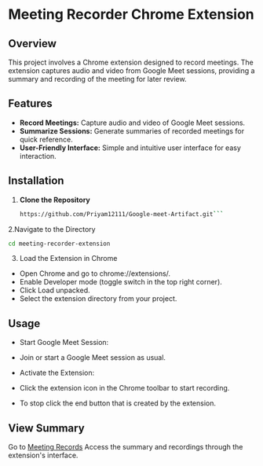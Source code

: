 # Meeting Recorder Chrome Extension

## Overview

This project involves a Chrome extension designed to record meetings. The extension captures audio and video from Google Meet sessions, providing a summary and recording of the meeting for later review.

## Features

- **Record Meetings:** Capture audio and video of Google Meet sessions.
- **Summarize Sessions:** Generate summaries of recorded meetings for quick reference.
- **User-Friendly Interface:** Simple and intuitive user interface for easy interaction.

## Installation

1. **Clone the Repository**

   ```bash
   https://github.com/Priyam12111/Google-meet-Artifact.git```
2.Navigate to the Directory
```bash
cd meeting-recorder-extension
```
3. Load the Extension in Chrome
- Open Chrome and go to chrome://extensions/.
- Enable Developer mode (toggle switch in the top right corner).
- Click Load unpacked.
- Select the extension directory from your project.

## Usage
- Start Google Meet Session:

- Join or start a Google Meet session as usual.
- Activate the Extension:
 
- Click the extension icon in the Chrome toolbar to start recording.
- To stop click the end button that is created by the extension.

## View Summary
Go to [Meeting Records](https://meeting-records.onrender.com/)
Access the summary and recordings through the extension's interface.

